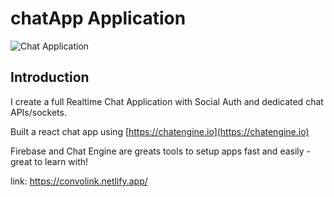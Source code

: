 # chatApp Application

![Chat Application](https://i.ibb.co/GJwyy9m/Bv9-Js3-QLOLY-HD.jpg)

## Introduction

I create a full Realtime Chat Application with Social Auth and dedicated chat APIs/sockets.

Built a react chat app using [https://chatengine.io](https://chatengine.io)

Firebase and Chat Engine are greats tools to setup apps fast and easily - great to learn with!


link: https://convolink.netlify.app/
